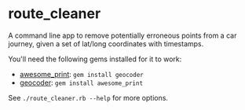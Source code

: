 route_cleaner
======================
A command line app to remove potentially erroneous points from a car journey, given a set of lat/long coordinates with timestamps.

You'll need the following gems installed for it to work:

*   [awesome_print](https://rubygems.org/gems/awesome_print):
        `gem install geocoder`
*   [geocoder](http://rubygems.org/gems/geocoder):
        `gem install awesome_print`

See `./route_cleaner.rb --help` for more options.
